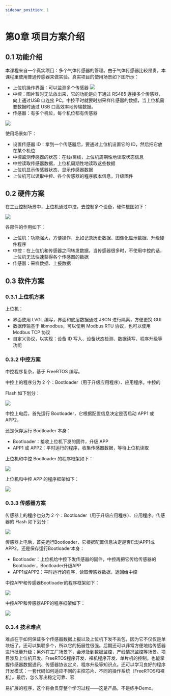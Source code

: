 ```yaml
---
sidebar_position: 1
---
```

# 第0章 项目方案介绍

##  0.1 功能介绍

本课程来自一个真实项目：多个气体传感器的管理。由于气体传感器比较昂贵，本课程里使用普通传感器来做实验。真实项目的使用场景如下图所示：

- 上位机操作界面：可以监测多个传感器
![](http://photos.100ask.net/modbus-docs/project_one/chapter1/image1.png)
- 中控：图片暂时无法放出来，它的功能是向下通过 RS485 连接多个传感器，向上通过USB 口连接 PC。中控平时就要时刻采样传感器的数据，当上位机需要数据时通过 USB 口高效率地传输数据。
- 传感器：有多个机位，每个机位都有传感器

![](http://photos.100ask.net/modbus-docs/project_one/chapter1/image2.png)

使用场景如下：

- 设置传感器 ID：拿到一个传感器后，要通过上位机设置它的 ID，然后把它放在某个机位
- 中控监测传感器的状态：在线/离线，上位机周期性地读取状态信息
- 中控读取传感器数据，上位机周期性地读取这些数据
- 上位机显示传感器状态、显示传感器数据
- 上位机可以读取中控、各个传感器的程序版本信息，升级固件

## 0.2 硬件方案

在工业控制场景中，上位机通过中控，去控制多个设备，硬件框图如下：

![](http://photos.100ask.net/modbus-docs/project_one/chapter1/image3.png)

各部件的作用如下：

- 上位机：功能强大，方便操作，比如记录历史数据、图像化显示数据、升级硬件程序
- 中控：在上位机和传感器之间转发数据，当传感器很多时，不使用中控的话，上位机无法快速获得各个传感器的数据
- 传感器：采样数据、上报数据

## 0.3 软件方案

### 0.3.1 上位机方案

上位机：

- 界面使用 LVGL 编写，界面和底层数据通过 JSON 进行隔离，方便更换 GUI
- 数据传输基于 libmodbus，可以使用 Modbus RTU 协议，也可以使用 Modbus TCP 协议
- 自定义协议，以实现：设备 ID 写入、设备状态检测、数据读写、程序升级等功能

### 0.3.2 **中控方案**

中控程序复杂，基于 FreeRTOS 编写。

中控上的程序分为 2 个：Bootloader（用于升级应用程序）、应用程序。中控的

Flash 如下划分：

![](http://photos.100ask.net/modbus-docs/project_one/chapter1/image4.png)

中控上电后，首先运行 Bootloader，它根据配置信息决定是否启动 APP1 或 APP2，

还是保存运行 Bootloader 本身：

- Bootloader：接收上位机下发的固件，升级 APP
- APP1 或 APP2：平时运行的程序，收集传感器数据，等待上位机读取

上位机和中控 Bootloader 的程序框架如下：

![](http://photos.100ask.net/modbus-docs/project_one/chapter1/image5.png)

上位机和中控 APP 的程序框架如下：

![](http://photos.100ask.net/modbus-docs/project_one/chapter1/image6.png)

### 0.3.3 **传感器方案**

传感器上的程序也分为 2 个：Bootloader（用于升级应用程序）、应用程序。传感器的 Flash 如下划分：

![](http://photos.100ask.net/modbus-docs/project_one/chapter1/image7.png)

传感器上电后，首先运行Bootloader，它根据配置信息决定是否启动APP1或APP2，还是保存运行Bootloader本身：

- Bootloader：上位机给中控下发传感器的固件，中控再把它传给传感器的Bootloader，Bootloader升级APP
- APP1或APP2：平时运行的程序，读取传感器数据，返回给中控

中控APP和传感器Bootloader的程序框架如下：

![](http://photos.100ask.net/modbus-docs/project_one/chapter1/image8.png)

中控APP和传感器APP的程序框架如下：

![](http://photos.100ask.net/modbus-docs/project_one/chapter1/image9.png)

### 0.3.4 **技术难点**

难点在于如何保证多个传感器数据上报以及上位机下发不丢包，因为它不仅仅是单块板了，还可以集联多个，所以它的拓展性很强。后期还可以非常方便地给传感器进行批量升级；另外在工厂场景下，会涉及到数据监控，产线情况监控等场景。项目涉及上位机开发、FreeRTOS程序开发、裸机程序开发、单片机的控制。也能掌握传感器数据通讯、传感器协议定义、程序升级等知识点。还可以学习良好的程序开发模式：一套代码如何适应不同的主控芯片、不同的操作系统（FreeRTOS和裸机）。最后，怎么写出稳定可靠、容

易扩展的程序，这个将会贯穿整个学习过程——这是产品，不是练手Demo。